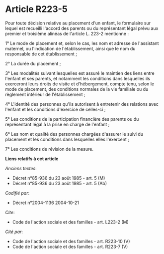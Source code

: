 # Article R223-5

Pour toute décision relative au placement d'un enfant, le formulaire sur lequel est recueilli l'accord des parents ou du
représentant légal prévu aux premier et troisième alinéas de l'article L. 223-2 mentionne :

1° Le mode de placement et, selon le cas, les nom et adresse de l'assistant maternel, ou l'indication de l'établissement,
ainsi que le nom du responsable de cet établissement ;

2° La durée du placement ;

3° Les modalités suivant lesquelles est assuré le maintien des liens entre l'enfant et ses parents, et notamment les
conditions dans lesquelles ils exerceront leurs droits de visite et d'hébergement, compte tenu, selon le mode de placement,
des conditions normales de la vie familiale ou du règlement intérieur de l'établissement ;

4° L'identité des personnes qu'ils autorisent à entretenir des relations avec l'enfant et les conditions d'exercice de
celles-ci ;

5° Les conditions de la participation financière des parents ou du représentant légal à la prise en charge de l'enfant ;

6° Les nom et qualité des personnes chargées d'assurer le suivi du placement et les conditions dans lesquelles elles
l'exercent ;

7° Les conditions de révision de la mesure.

**Liens relatifs à cet article**

_Anciens textes_:

  - Décret n°85-936 du 23 août 1985 - art. 5 (M)
  - Décret n°85-936 du 23 août 1985 - art. 5 (Ab)

_Codifié par_:

  - Décret n°2004-1136 2004-10-21

_Cite_:

  - Code de l'action sociale et des familles - art. L223-2 (M)

_Cité par_:

  - Code de l'action sociale et des familles - art. R223-10 (V)
  - Code de l'action sociale et des familles - art. R223-7 (V)
